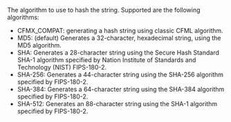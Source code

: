 The algorithm to use to hash the string. Supported are the following algorithms:

- CFMX_COMPAT: generating a hash string using classic CFML algorithm.
- MD5: (default) Generates a 32-character, hexadecimal string, using the MD5 algorithm.
- SHA: Generates a 28-character string using the Secure Hash Standard SHA-1 algorithm specified by Nation Institute of Standards and Technology (NIST) FIPS-180-2.
- SHA-256: Generates a 44-character string using the SHA-256 algorithm specified by FIPS-180-2.
- SHA-384: Generates a 64-character string using the SHA-384 algorithm specified by FIPS-180-2.
- SHA-512: Generates an 88-character string using the SHA-1 algorithm specified by FIPS-180-2.
